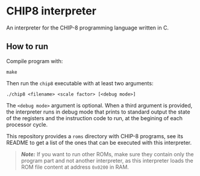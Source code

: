 # CHIP8 interpreter
An interpreter for the CHIP-8 programming language written in C.

## How to run
Compile program with:

`
make
`

Then run the `chip8` executable with at least two arguments:

`
./chip8 <filename> <scale factor> [<debug mode>]
`

The `<debug mode>` argument is optional. When a third argument is provided, the
interpreter runs in debug mode that prints to standard output the state of the
registers and the instruction code to run, at the begining of each processor
cycle.

This repository provides a `roms` directory with CHIP-8 programs, see its README
to get a list of the ones that can be executed with this interpreter.

> **_Note:_** If you want to run other ROMs, make sure they contain only the
program part and not another interpreter, as this interpreter loads the ROM file
content at address `0x0200` in RAM.
